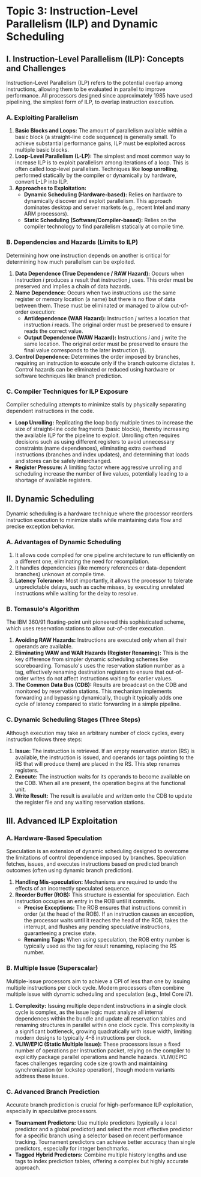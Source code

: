 # Topic 3: Instruction-Level Parallelism (ILP) and Dynamic Scheduling

## I. Instruction-Level Parallelism (ILP): Concepts and Challenges

Instruction-Level Parallelism (ILP) refers to the potential overlap among instructions, allowing them to be evaluated in parallel to improve performance. All processors designed since approximately 1985 have used pipelining, the simplest form of ILP, to overlap instruction execution.

### A. Exploiting Parallelism
1.  **Basic Blocks and Loops:** The amount of parallelism available within a basic block (a straight-line code sequence) is generally small. To achieve substantial performance gains, ILP must be exploited across multiple basic blocks.
2.  **Loop-Level Parallelism (L-LP):** The simplest and most common way to increase ILP is to exploit parallelism among iterations of a loop. This is often called loop-level parallelism. Techniques like **loop unrolling**, performed statically by the compiler or dynamically by hardware, convert L-LP into ILP.
3.  **Approaches to Exploitation:**
    *   **Dynamic Scheduling (Hardware-based):** Relies on hardware to dynamically discover and exploit parallelism. This approach dominates desktop and server markets (e.g., recent Intel and many ARM processors).
    *   **Static Scheduling (Software/Compiler-based):** Relies on the compiler technology to find parallelism statically at compile time.

### B. Dependencies and Hazards (Limits to ILP)
Determining how one instruction depends on another is critical for determining how much parallelism can be exploited.

1.  **Data Dependence (True Dependence / RAW Hazard):** Occurs when instruction $i$ produces a result that instruction $j$ uses. This order must be preserved and implies a chain of data hazards.
2.  **Name Dependence:** Occurs when two instructions use the same register or memory location (a name) but there is no flow of data between them. These must be eliminated or managed to allow out-of-order execution:
    *   **Antidependence (WAR Hazard):** Instruction $j$ writes a location that instruction $i$ reads. The original order must be preserved to ensure $i$ reads the correct value.
    *   **Output Dependence (WAW Hazard):** Instructions $i$ and $j$ write the same location. The original order must be preserved to ensure the final value corresponds to the later instruction ($j$).
3.  **Control Dependence:** Determines the order imposed by branches, requiring an instruction to execute only if the branch outcome dictates it. Control hazards can be eliminated or reduced using hardware or software techniques like branch prediction.

### C. Compiler Techniques for ILP Exposure
Compiler scheduling attempts to minimize stalls by physically separating dependent instructions in the code.
*   **Loop Unrolling:** Replicating the loop body multiple times to increase the size of straight-line code fragments (basic blocks), thereby increasing the available ILP for the pipeline to exploit. Unrolling often requires decisions such as using different registers to avoid unnecessary constraints (name dependences), eliminating extra overhead instructions (branches and index updates), and determining that loads and stores can be safely interchanged.
*   **Register Pressure:** A limiting factor where aggressive unrolling and scheduling increase the number of live values, potentially leading to a shortage of available registers.

## II. Dynamic Scheduling

Dynamic scheduling is a hardware technique where the processor reorders instruction execution to minimize stalls while maintaining data flow and precise exception behavior.

### A. Advantages of Dynamic Scheduling
1.  It allows code compiled for one pipeline architecture to run efficiently on a different one, eliminating the need for recompilation.
2.  It handles dependencies (like memory references or data-dependent branches) unknown at compile time.
3.  **Latency Tolerance:** Most importantly, it allows the processor to tolerate unpredictable delays, such as cache misses, by executing unrelated instructions while waiting for the delay to resolve.

### B. Tomasulo's Algorithm
The IBM 360/91 floating-point unit pioneered this sophisticated scheme, which uses reservation stations to allow out-of-order execution.

1.  **Avoiding RAW Hazards:** Instructions are executed only when all their operands are available.
2.  **Eliminating WAW and WAR Hazards (Register Renaming):** This is the key difference from simpler dynamic scheduling schemes like scoreboarding. Tomasulo's uses the reservation station number as a tag, effectively renaming destination registers to ensure that out-of-order writes do not affect instructions waiting for earlier values.
3.  **The Common Data Bus (CDB):** Results are broadcast on the CDB and monitored by reservation stations. This mechanism implements forwarding and bypassing dynamically, though it typically adds one cycle of latency compared to static forwarding in a simple pipeline.

### C. Dynamic Scheduling Stages (Three Steps)
Although execution may take an arbitrary number of clock cycles, every instruction follows three steps:
1.  **Issue:** The instruction is retrieved. If an empty reservation station (RS) is available, the instruction is issued, and operands (or tags pointing to the RS that will produce them) are placed in the RS. This step renames registers.
2.  **Execute:** The instruction waits for its operands to become available on the CDB. When all are present, the operation begins at the functional unit.
3.  **Write Result:** The result is available and written onto the CDB to update the register file and any waiting reservation stations.

## III. Advanced ILP Exploitation

### A. Hardware-Based Speculation
Speculation is an extension of dynamic scheduling designed to overcome the limitations of control dependence imposed by branches. Speculation fetches, issues, and executes instructions based on predicted branch outcomes (often using dynamic branch prediction).

1.  **Handling Mis-speculation:** Mechanisms are required to undo the effects of an incorrectly speculated sequence.
2.  **Reorder Buffer (ROB):** This structure is essential for speculation. Each instruction occupies an entry in the ROB until it commits.
    *   **Precise Exceptions:** The ROB ensures that instructions commit in order (at the head of the ROB). If an instruction causes an exception, the processor waits until it reaches the head of the ROB, takes the interrupt, and flushes any pending speculative instructions, guaranteeing a precise state.
    *   **Renaming Tags:** When using speculation, the ROB entry number is typically used as the tag for result renaming, replacing the RS number.

### B. Multiple Issue (Superscalar)
Multiple-issue processors aim to achieve a CPI of less than one by issuing multiple instructions per clock cycle. Modern processors often combine multiple issue with dynamic scheduling and speculation (e.g., Intel Core i7).

1.  **Complexity:** Issuing multiple dependent instructions in a single clock cycle is complex, as the issue logic must analyze all internal dependences within the bundle and update all reservation tables and renaming structures in parallel within one clock cycle. This complexity is a significant bottleneck, growing quadratically with issue width, limiting modern designs to typically 4–8 instructions per clock.
2.  **VLIW/EPIC (Static Multiple Issue):** These processors issue a fixed number of operations per instruction packet, relying on the compiler to explicitly package parallel operations and handle hazards. VLIW/EPIC faces challenges regarding code size growth and maintaining synchronization (or lockstep operation), though modern variants address these issues.

### C. Advanced Branch Prediction
Accurate branch prediction is crucial for high-performance ILP exploitation, especially in speculative processors.
*   **Tournament Predictors:** Use multiple predictors (typically a local predictor and a global predictor) and select the most effective predictor for a specific branch using a selector based on recent performance tracking. Tournament predictors can achieve better accuracy than single predictors, especially for integer benchmarks.
*   **Tagged Hybrid Predictors:** Combine multiple history lengths and use tags to index prediction tables, offering a complex but highly accurate approach.
